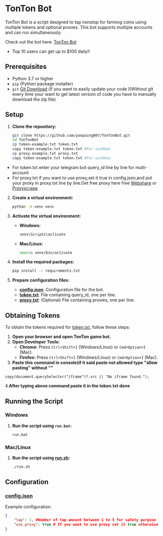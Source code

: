 # TonTon Bot

TonTon Bot is a script designed to tap nonstop for farming coins using multiple tokens and optional proxies. This bot supports multiple accounts and can run simultaneously.

Check out the bot here: [TonTon Bot](https://t.me/tonton_intract_bot?startapp=eyJyZWZlcnJhbENvZGUiOiJ2UHNCWGgiLCJyZWZlcnJhbFNvdXJjZSI6IlRFTEVHUkFNX01JTklfQVBQIiwicmVmZXJyYWxMaW5rIjoiaHR0cHM6Ly93d3cuaW50cmFjdC5pby90bWEvcmV3YXJkcz90YWI9cmVmZXJyYWxzIn0=&text=Check%20out%20this%20awesome%20mini%20app!)
- Top 10 users can get up to $100 daily!!

## Prerequisites

- Python 3.7 or higher
- `pip` (Python package installer)
- `git` [Git Download](https://git-scm.com/downloads) (if you want to easily update your code )(Without git every time your want to get latest version of code you have to manually download the zip file)
## Setup

1. **Clone the repository:**

    ```sh
    git clone https://github.com/yanpaing007/TonTonBot.git
    cd TonTonBot
    cp token-example.txt token.txt 
    copy token-example.txt token.txt #For windows
    cp proxy-example.txt proxy.txt
    copy token-example.txt token.txt #For windows
    ```
- For token.txt enter your telegram bot query_id line by line for multi-account
- For proxy.txt if you want to use proxy,set it true in config.json,and put your proxy in proxy.txt line by line.Get free proxy here free [Webshare](https://proxy2.webshare.io/) or [Proxyscrape](https://dashboard.proxyscrape.com/)

2. **Create a virtual environment:**

    ```sh
    python -m venv venv
    ```

3. **Activate the virtual environment:**

    - **Windows:**

        ```bat
        venv\Scripts\activate
        ```

    - **Mac/Linux:**

        ```sh
        source venv/bin/activate
        ```

4. **Install the required packages:**

    ```sh
    pip install -r requirements.txt
    ```

5. **Prepare configuration files:**

    - **[config.json](https://github.com/yanpaing007/TonTonBot/blob/main/config.json)**: Configuration file for the bot.
    - **[token.txt](https://github.com/yanpaing007/TonTonBot/blob/main/token-example.txt)**: File containing query_id, one per line.
    - **[proxy.txt](https://github.com/yanpaing007/TonTonBot/blob/main/proxy-example.txt)**: (Optional) File containing proxies, one per line.
## Obtaining Tokens

To obtain the tokens required for [token.txt](https://github.com/yanpaing007/TonTonBot/blob/main/token.txt), follow these steps:

1. **Open your browser and open TonTon game bot.**
2. **Open Developer Tools:**
    - **Chrome:** Press `Ctrl+Shift+I` (Windows/Linux) or `Cmd+Option+I` (Mac).
    - **Firefox:** Press `Ctrl+Shift+I` (Windows/Linux) or `Cmd+Option+I` (Mac).
3. **Paste this command in console(if it said paste not allowed type "allow pasting" without ""**
```
copy(document.querySelector("iframe")?.src || "No iframe found.");
```
4.**After typing above command paste it in the token.txt done**


## Running the Script

### Windows

1. **Run the script using `run.bat`:**

    ```bat
    run.bat
    ```

### Mac/Linux

1. **Run the script using [run.sh]():**

    ```sh
    ./run.sh
    ```

## Configuration

### [config.json](https://github.com/yanpaing007/TonTonBot/blob/main/config.json)

Example configuration:

```json
{
    "tap": 3, #Number of tap amount between 1 to 5 for safety purpose
    "use_proxy": true # If you want to use proxy set it true otherwise false
}
